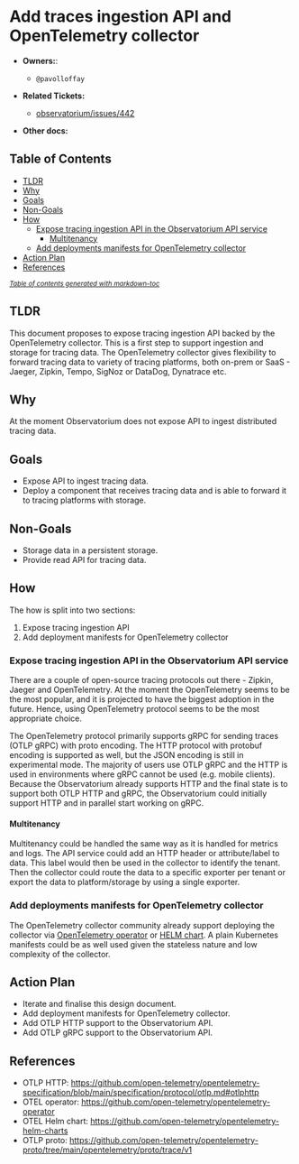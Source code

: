# Add traces ingestion API and OpenTelemetry collector

* **Owners:**:
    * `@pavolloffay`

* **Related Tickets:**
    * [observatorium/issues/442](https://github.com/observatorium/observatorium/issues/442)

* **Other docs:**

## Table of Contents

- [TLDR](#tldr)
- [Why](#why)
- [Goals](#goals)
- [Non-Goals](#non-goals)
- [How](#how)
  * [Expose tracing ingestion API in the Observatorium API service](#expose-tracing-ingestion-api-in-the-observatorium-api-service)
    + [Multitenancy](#multitenancy)
  * [Add deployments manifests for OpenTelemetry collector](#add-deployments-manifests-for-opentelemetry-collector)
- [Action Plan](#action-plan)
- [References](#references)

<small>

<i>

<a href="http://ecotrust-canada.github.io/markdown-toc/">
Table of contents generated with markdown-toc
</a>

</i>

</small>

## TLDR

This document proposes to expose tracing ingestion API  backed by the OpenTelemetry collector. This is a first step to support ingestion and storage for tracing data. The OpenTelemetry collector gives flexibility to forward tracing data to variety of tracing platforms, both on-prem or SaaS - Jaeger, Zipkin, Tempo, SigNoz or DataDog, Dynatrace etc.

## Why

At the moment Observatorium does not expose API to ingest distributed tracing data.

## Goals

* Expose API to ingest tracing data.
* Deploy a component that receives tracing data and is able to forward it to tracing platforms with storage.

## Non-Goals

* Storage data in a persistent storage.
* Provide read API for tracing data.

## How

The how is split into two sections:
1. Expose tracing ingestion API
2. Add deployment manifests for OpenTelemetry collector

### Expose tracing ingestion API in the Observatorium API service

There are a couple of open-source tracing protocols out there - Zipkin, Jaeger and OpenTelemetry. At the moment the OpenTelemetry seems to be the most popular, and it is projected to have the biggest adoption in the future. Hence, using OpenTelemetry protocol seems to be the most appropriate choice.

The OpenTelemetry protocol primarily supports gRPC for sending traces (OTLP gRPC) with proto encoding. The HTTP protocol with protobuf encoding is supported as well, but the JSON encoding is still in experimental mode. The majority of users use OTLP gRPC and the HTTP is used in environments where gRPC cannot be used (e.g. mobile clients). Because the Observatorium already supports HTTP and the final state is to support both OTLP HTTP and gRPC, the Observatorium could initially support HTTP and in parallel start working on gRPC.

#### Multitenancy

Multitenancy could be handled the same way as it is handled for metrics and logs. The API service could add an HTTP header or attribute/label to data. This label would then be used in the collector to identify the tenant. Then the collector could route the data to a specific exporter per tenant or export the data to platform/storage by using a single exporter.

### Add deployments manifests for OpenTelemetry collector

The OpenTelemetry collector community already support deploying the collector via [OpenTelemetry operator](https://github.com/open-telemetry/opentelemetry-operator) or [HELM chart](https://github.com/open-telemetry/opentelemetry-helm-charts). A plain Kubernetes manifests could be as well used given the stateless nature and low complexity of the collector.

## Action Plan

* Iterate and finalise this design document.
* Add deployment manifests for OpenTelemetry collector.
* Add OTLP HTTP support to the Observatorium API.
* Add OTLP gRPC support to the Observatorium API.

## References

* OTLP HTTP: https://github.com/open-telemetry/opentelemetry-specification/blob/main/specification/protocol/otlp.md#otlphttp
* OTEL operator: https://github.com/open-telemetry/opentelemetry-operator
* OTEL Helm chart: https://github.com/open-telemetry/opentelemetry-helm-charts
* OTLP proto: https://github.com/open-telemetry/opentelemetry-proto/tree/main/opentelemetry/proto/trace/v1
